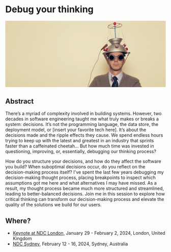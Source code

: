 # Debug your thinking

![debug your thinking](debug-thinking-banner.jpg)

## Abstract

There’s a myriad of complexity involved in building systems. However, two decades in software engineering taught me what truly makes or breaks a system: decisions. It’s not the programming language, the data store, the deployment model, or [insert your favorite tech here]. It’s about the decisions made and the ripple effects they cause. We spend endless hours trying to keep up with the latest and greatest in an industry that sprints faster than a caffeinated cheetah... But how much time was invested in questioning, improving, or, essentially, debugging our thinking process?

How do you structure your decisions, and how do they affect the software you build? When suboptimal decisions occur, do you reflect on the decision-making process itself? I've spent the last few years debugging my decision-making thought process, placing breakpoints to inspect which assumptions got me here and what alternatives I may have missed. As a result, my thought process became much more structured and streamlined, leading to better-balanced decisions. Join me in this session to explore how critical thinking can transform our decision-making process and elevate the quality of the solutions we build for our users.

## Where?

- [Keynote at NDC London](https://ndclondon.com/agenda/debug-your-thinking/b9254f6c8eed), January 29 - February 2, 2024, London, United Kingdom
- [NDC Sydney](https://ndcsydney.com/agenda/debug-your-thinking-sydney/7b8c2ed372bc), February 12 - 16, 2024, Sydney, Australia

